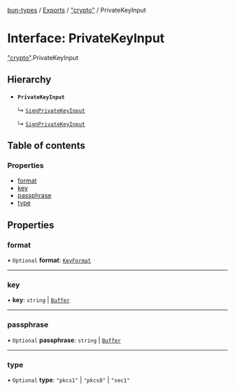 [bun-types](https://github.com/oven-sh/bun-types/blob/master/api-docs/README.md) / [Exports](https://github.com/oven-sh/bun-types/blob/master/api-docs/modules.md) / ["crypto"](https://github.com/oven-sh/bun-types/blob/master/api-docs/modules/crypto_.md) / PrivateKeyInput

# Interface: PrivateKeyInput

["crypto"](https://github.com/oven-sh/bun-types/blob/master/api-docs/modules/crypto_.md).PrivateKeyInput

## Hierarchy

- **`PrivateKeyInput`**

  ↳ [`SignPrivateKeyInput`](https://github.com/oven-sh/bun-types/blob/master/api-docs/interfaces/crypto_.SignPrivateKeyInput.md)

  ↳ [`SignPrivateKeyInput`](https://github.com/oven-sh/bun-types/blob/master/api-docs/interfaces/node_crypto_.SignPrivateKeyInput.md)

## Table of contents

### Properties

- [format](https://github.com/oven-sh/bun-types/blob/master/api-docs/interfaces/crypto_.PrivateKeyInput.md#format)
- [key](https://github.com/oven-sh/bun-types/blob/master/api-docs/interfaces/crypto_.PrivateKeyInput.md#key)
- [passphrase](https://github.com/oven-sh/bun-types/blob/master/api-docs/interfaces/crypto_.PrivateKeyInput.md#passphrase)
- [type](https://github.com/oven-sh/bun-types/blob/master/api-docs/interfaces/crypto_.PrivateKeyInput.md#type)

## Properties

### format

• `Optional` **format**: [`KeyFormat`](https://github.com/oven-sh/bun-types/blob/master/api-docs/modules/crypto_.md#keyformat)

___

### key

• **key**: `string` \| [`Buffer`](https://github.com/oven-sh/bun-types/blob/master/api-docs/modules/buffer_.md#buffer)

___

### passphrase

• `Optional` **passphrase**: `string` \| [`Buffer`](https://github.com/oven-sh/bun-types/blob/master/api-docs/modules/buffer_.md#buffer)

___

### type

• `Optional` **type**: ``"pkcs1"`` \| ``"pkcs8"`` \| ``"sec1"``
